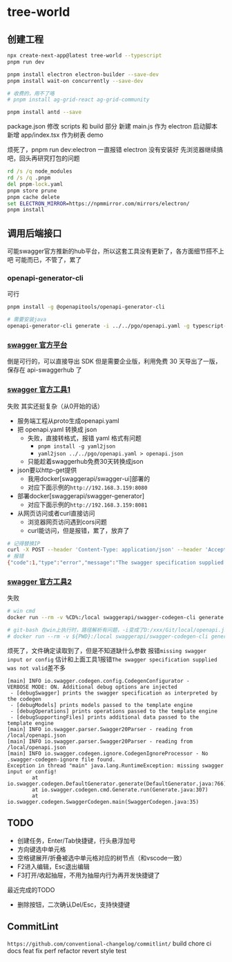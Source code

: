 # tree-world

## 创建工程

```sh
npx create-next-app@latest tree-world --typescript
pnpm run dev

pnpm install electron electron-builder --save-dev
pnpm install wait-on concurrently --save-dev

# 收费的，用不了咯
# pnpm install ag-grid-react ag-grid-community

pnpm install antd --save
```

package.json 修改 scripts 和 build 部分
新建 main.js 作为 electron 启动脚本
新增 app/index.tsx 作为树表 demo

烦死了，pnpm run dev:electron 一直报错 electron 没有安装好
先浏览器继续搞吧，回头再研究打包的问题

```bat
rd /s /q node_modules
rd /s /q .pnpm
del pnpm-lock.yaml
pnpm store prune
pnpm cache delete
set ELECTRON_MIRROR=https://npmmirror.com/mirrors/electron/
pnpm install
```

## 调用后端接口

可能swagger官方推新的hub平台，所以这套工具没有更新了，各方面细节搭不上吧
可能而已，不管了，累了

### openapi-generator-cli

可行

```sh
pnpm install -g @openapitools/openapi-generator-cli

# 需要安装java
openapi-generator-cli generate -i ../../pgo/openapi.yaml -g typescript-axios --additional-properties=apiPackage=api,modelPackage=model,withSeparateModelsAndApi=true -o ./api/ --skip-validate-spec
```

### [swagger 官方平台](https://app.swaggerhub.com/hub/)

倒是可行的，可以直接导出 SDK
但是需要企业版，利用免费 30 天导出了一版，保存在 api-swaggerhub 了

### [swagger 官方工具1](https://github.com/swagger-api/swagger-codegen/blob/master/docs/docker.md)

失败
其实还挺复杂（从0开始的话）

- 服务端工程从proto生成openapi.yaml
- 把 openapi.yaml 转换成 json
  - 失败，直接转格式，报错 yaml 格式有问题
    - `pnpm install -g yaml2json`
    - `yaml2json ../../pgo/openapi.yaml > openapi.json`
  - 只能趁着swaggerhub免费30天转换成json
- json要以http-get提供
  - 我用docker[swaggerapi/swagger-ui]部署的
  - 对应下面示例的`http://192.168.3.159:8080`
- 部署docker[swaggerapi/swagger-generator]
  - 对应下面示例的`http://192.168.3.159:8081`
- 从网页访问或者curl直接访问
  - 浏览器网页访问遇到cors问题
  - curl能访问，但是报错，累了，放弃了

```sh
# 记得替换IP
curl -X POST --header 'Content-Type: application/json' --header 'Accept: application/json' -d '{"swaggerUrl": "http://192.168.3.159:8080/api_standard.json"}' 'http://192.168.3.159:8081/api/gen/clients/javascript'
# 报错
{"code":1,"type":"error","message":"The swagger specification supplied was not valid"}
```

### [swagger 官方工具2](https://github.com/swagger-api/swagger-codegen/blob/master/docs/docker.md)

失败

```sh
# win cmd
docker run --rm -v %CD%:/local swaggerapi/swagger-codegen-cli generate -i /local/openapi.json -l typescript-fetch -o /local/api/ -v

# git-bash 在win上执行时，路径解析有问题，-i变成了D:/xxx/Git/local/openapi.json
# docker run --rm -v ${PWD}:/local swaggerapi/swagger-codegen-cli generate -i /local/openapi.json -l typescript-fetch -o /local/api/ -v
```

烦死了，文件确定读取到了，但是不知道缺什么参数
报错`missing swagger input or config`
估计和上面工具1报错`The swagger specification supplied was not valid`差不多

```log
[main] INFO io.swagger.codegen.config.CodegenConfigurator -
VERBOSE MODE: ON. Additional debug options are injected
 - [debugSwagger] prints the swagger specification as interpreted by the codegen
 - [debugModels] prints models passed to the template engine
 - [debugOperations] prints operations passed to the template engine
 - [debugSupportingFiles] prints additional data passed to the template engine
[main] INFO io.swagger.parser.Swagger20Parser - reading from /local/openapi.json
[main] INFO io.swagger.parser.Swagger20Parser - reading from /local/openapi.json
[main] INFO io.swagger.codegen.ignore.CodegenIgnoreProcessor - No .swagger-codegen-ignore file found.
Exception in thread "main" java.lang.RuntimeException: missing swagger input or config!
        at io.swagger.codegen.DefaultGenerator.generate(DefaultGenerator.java:766)
        at io.swagger.codegen.cmd.Generate.run(Generate.java:307)
        at io.swagger.codegen.SwaggerCodegen.main(SwaggerCodegen.java:35)
```

## TODO

- 创建任务，Enter/Tab快捷键，行头悬浮加号
- 方向键选中单元格
- 空格键展开/折叠被选中单元格对应的树节点（和vscode一致）
- F2进入编辑，Esc退出编辑
- F3打开/收起抽屉，不用为抽屉内行为再开发快捷键了

最近完成的TODO

- 删除按钮，二次确认Del/Esc，支持快捷键

## CommitLint

`https://github.com/conventional-changelog/commitlint/`
build
chore
ci
docs
feat
fix
perf
refactor
revert
style
test
